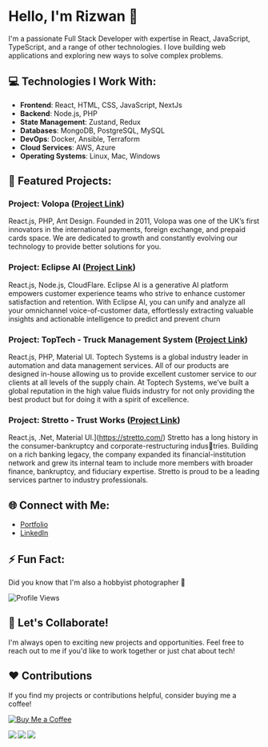 <!-- Introduction -->
# Hello, I'm Rizwan 👋

I'm a passionate Full Stack Developer with expertise in React, JavaScript, TypeScript, and a range of other technologies. I love building web applications and exploring new ways to solve complex problems.

<!-- Technologies -->
## 💻 Technologies I Work With:

- **Frontend**: React, HTML, CSS, JavaScript, NextJs
- **Backend**: Node.js, PHP
- **State Management**: Zustand, Redux
- **Databases**: MongoDB, PostgreSQL, MySQL
- **DevOps**: Docker, Ansible, Terraform
- **Cloud Services**: AWS, Azure
- **Operating Systems**: Linux, Mac, Windows

<!-- Projects -->
## 🚀 Featured Projects:

### Project: Volopa ([Project Link](https://business.volopa.com/user/login.html))
   React.js, PHP, Ant Design.
   Founded in 2011, Volopa was one of the UK’s first innovators in the international payments,
   foreign exchange, and prepaid cards space. We are dedicated to growth and constantly
   evolving our technology to provide better solutions for you.


### Project: Eclipse AI ([Project Link](https://eclipse-ai.com/))
   React.js, Node.js, CloudFlare.
   Eclipse AI is a generative AI platform empowers customer experience teams who strive to
   enhance customer satisfaction and retention. With Eclipse AI, you can unify and analyze
   all your omnichannel voice-of-customer data, effortlessly extracting valuable insights and
   actionable intelligence to predict and prevent churn

### Project: TopTech - Truck Management System ([Project Link](https://toptech.com/))
   React.js, PHP, Material UI.
   Toptech Systems is a global industry leader in automation and data management services.
   All of our products are designed in-house allowing us to provide excellent customer service
   to our clients at all levels of the supply chain. At Toptech Systems, we’ve built a global
   reputation in the high value fluids industry for not only providing the best product but for
   doing it with a spirit of excellence.

### Project: Stretto - Trust Works ([Project Link](https://stretto.com/))
   React.js, .Net, Material UI.](https://stretto.com/)
   Stretto has a long history in the consumer-bankruptcy and corporate-restructuring industries. Building on a rich banking legacy, the company expanded its financial-institution
   network and grew its internal team to include more members with broader finance,
   bankruptcy, and fiduciary expertise. Stretto is proud to be a leading services partner to
   industry professionals.

<!-- Connect with Me -->
## 🌐 Connect with Me:

- [Portfolio](https://therizwan.vercel.app)
- [LinkedIn](https://linkedin.com/in/therizwansaleem)

<!-- Fun Section (Optional) -->
## ⚡ Fun Fact:

Did you know that I'm also a hobbyist photographer 📸

<!-- Visitors Counter (Optional) -->
![Profile Views](https://komarev.com/ghpvc/?username=therizwan)

<!-- Footer -->
## 📝 Let's Collaborate!

I'm always open to exciting new projects and opportunities. Feel free to reach out to me if you'd like to work together or just chat about tech!

<!-- Contributions (Optional) -->
## ❤️ Contributions

If you find my projects or contributions helpful, consider buying me a coffee!

[![Buy Me a Coffee](https://img.shields.io/badge/Buy%20Me%20a%20Coffee-Donate-%23FFDD00)](Your-Buy-Me-a-Coffee-Link)


<img align="left" src="https://img.shields.io/badge/node.js-6DA55F?style=for-the-badge&logo=node.js&logoColor=white" />
<img align="left" src="https://img.shields.io/badge/javascript-%23323330.svg?style=for-the-badge&logo=javascript&logoColor=%23F7DF1E" />
<img align="left" src="https://img.shields.io/badge/typescript-%23007ACC.svg?style=for-the-badge&logo=typescript&logoColor=white" />
